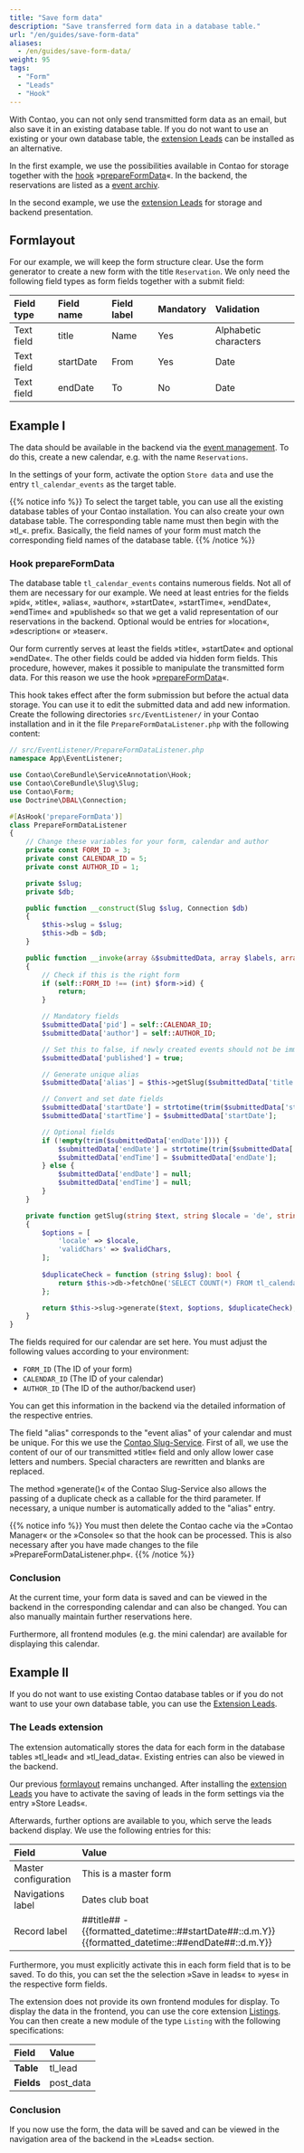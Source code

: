 ```yaml
---
title: "Save form data"
description: "Save transferred form data in a database table."
url: "/en/guides/save-form-data"
aliases:
  - /en/guides/save-form-data/
weight: 95
tags: 
  - "Form"
  - "Leads"
  - "Hook"
---
```



With Contao, you can not only send transmitted form data as an email, but also save it in an existing database table. 
If you do not want to use an existing or your own database table, the 
[extension Leads](https://extensions.contao.org/?q=Leads&pages=1&p=terminal42%2Fcontao-leads) can be installed as an alternative.

In the first example, we use the possibilities available in Contao for storage together with the 
[hook](https://docs.contao.org/dev/reference/hooks/) »[prepareFormData](https://docs.contao.org/dev/reference/hooks/prepareFormData/)«. 
In the backend, the reservations are listed as a [event archiv](/en/core-extensions/calendar/calendar-management/). 

In the second example, we use the [extension Leads](https://extensions.contao.org/?q=Leads&pages=1&p=terminal42%2Fcontao-leads) 
for storage and backend presentation.


## Formlayout

For our example, we will keep the form structure clear. Use the form generator to create a new form with the title 
`Reservation`. We only need the following field types as form fields together with a submit field:


|Field type   |Field name  |Field label   |Mandatory |Validation            |
|:------------|:-----------|:-------------|:---------|:---------------------|
|Text field   |title       |Name          |Yes       |Alphabetic characters |
|Text field   |startDate   |From          |Yes       |Date                  |
|Text field   |endDate     |To            |No        |Date                  |


## Example I

The data should be available in the backend via the [event management](/en/core-extensions/calendar/calendar-management/). 
To do this, create a new calendar, e.g. with the name `Reservations`.

In the settings of your form, activate the option `Store data` and use the entry `tl_calendar_events` as the target table.

{{% notice info %}}
To select the target table, you can use all the existing database tables of your Contao installation. You can also 
create your own database table. The corresponding table name must then begin with the »tl_«. prefix. Basically, 
the field names of your form must match the corresponding field names of the database table.
{{% /notice %}}


### Hook prepareFormData

The database table `tl_calendar_events` contains numerous fields. Not all of them are necessary for our example.
We need at least entries for the fields »pid«, »title«, »alias«, »author«, »startDate«, »startTime«, »endDate«, 
»endTime« and »published« so that we get a valid representation of our reservations in the backend. Optional 
would be entries for »location«, »description« or »teaser«. 

Our form currently serves at least the fields »title«, »startDate« and optional »endDate«. The other fields
could be added via hidden form fields. This procedure, however, makes it possible to manipulate the 
transmitted form data. For this reason we use the hook »[prepareFormData](https://docs.contao.org/dev/reference/hooks/prepareFormData/)«.

This hook takes effect after the form submission but before the actual data storage. You can use it to 
edit the submitted data and add new information. Create the following directories `src/EventListener/` in your Contao installation 
and in it the file `PrepareFormDataListener.php` with the following content:

```php
// src/EventListener/PrepareFormDataListener.php
namespace App\EventListener;

use Contao\CoreBundle\ServiceAnnotation\Hook;
use Contao\CoreBundle\Slug\Slug;
use Contao\Form;
use Doctrine\DBAL\Connection;

#[AsHook('prepareFormData')]
class PrepareFormDataListener
{
    // Change these variables for your form, calendar and author
    private const FORM_ID = 3;
    private const CALENDAR_ID = 5;
    private const AUTHOR_ID = 1;

    private $slug;
    private $db;

    public function __construct(Slug $slug, Connection $db)
    {
        $this->slug = $slug;
        $this->db = $db;
    }

    public function __invoke(array &$submittedData, array $labels, array $fields, Form $form): void
    {
        // Check if this is the right form
        if (self::FORM_ID !== (int) $form->id) {
            return;
        }

        // Mandatory fields
        $submittedData['pid'] = self::CALENDAR_ID;
        $submittedData['author'] = self::AUTHOR_ID;

        // Set this to false, if newly created events should not be immediately published
        $submittedData['published'] = true;

        // Generate unique alias
        $submittedData['alias'] = $this->getSlug($submittedData['title']);

        // Convert and set date fields
        $submittedData['startDate'] = strtotime(trim($submittedData['startDate'])) ?: null;
        $submittedData['startTime'] = $submittedData['startDate'];

        // Optional fields
        if (!empty(trim($submittedData['endDate']))) {
            $submittedData['endDate'] = strtotime(trim($submittedData['endDate'])) ?: null;
            $submittedData['endTime'] = $submittedData['endDate'];
        } else {
            $submittedData['endDate'] = null;
            $submittedData['endTime'] = null;
        }
    }

    private function getSlug(string $text, string $locale = 'de', string $validChars = '0-9a-z'): string
    {
        $options = [
            'locale' => $locale,
            'validChars' => $validChars,
        ];
        
        $duplicateCheck = function (string $slug): bool {
            return $this->db->fetchOne('SELECT COUNT(*) FROM tl_calendar_events WHERE alias = ?', [$slug]) > 0;
        };

        return $this->slug->generate($text, $options, $duplicateCheck);
    }
}
```

The fields required for our calendar are set here. You must adjust the following values
according to your environment:

- `FORM_ID` (The ID of your form)
- `CALENDAR_ID` (The ID of your calendar)
- `AUTHOR_ID` (The ID of the author/backend user)

You can get this information in the backend via the detailed information of the respective entries.

The field "alias" corresponds to the "event alias" of your calendar and must be unique. For this we use the 
[Contao Slug-Service](https://docs.contao.org/dev/reference/services/#slug). First of all, we use the content of our 
of our transmitted »title« field and only allow lower case letters and numbers. Special characters 
are rewritten and blanks are replaced. 

The method »generate()« of the Contao Slug-Service also allows the passing of a duplicate check as a callable 
for the third parameter. If necessary, a unique number is automatically added to the "alias" entry. 

{{% notice info %}}
You must then delete the Contao cache via the »Contao Manager« or the »Console« so that the hook can be processed. This 
is also necessary after you have made changes to the file »PrepareFormDataListener.php«.
{{% /notice %}}


### Conclusion

At the current time, your form data is saved and can be viewed in the backend in the corresponding calendar 
and can also be changed. You can also manually maintain further reservations here.

Furthermore, all frontend modules (e.g. the mini calendar) are available for displaying this calendar.


## Example II

If you do not want to use existing Contao database tables or if you do not want to use your own database table, 
you can use the [Extension Leads](https://extensions.contao.org/?q=Leads&pages=1&p=terminal42%2Fcontao-leads). 


### The Leads extension

The extension automatically stores the data for each form in the database tables »tl_lead« and »tl_lead_data«. 
Existing entries can also be viewed in the backend. 

Our previous [formlayout](#formlayout) remains unchanged. After installing 
the [extension Leads](https://extensions.contao.org/?q=Leads&pages=1&p=terminal42%2Fcontao-leads) you have to activate 
the saving of leads in the form settings via the entry »Store Leads«.

Afterwards, further options are available to you, which serve the leads backend display. We use the following 
entries for this:


| Field                  | Value                                            |
|:-----------------------|:-------------------------------------------------|
|Master configuration    |This is a master form                             |
|Navigations label       |Dates club boat                                   |
|Record label            |##title## - {{formatted_datetime::##startDate##::d.m.Y}} {{formatted_datetime::##endDate##::d.m.Y}}|

Furthermore, you must explicitly activate this in each form field that is to be saved. To do this, you can set the
the selection »Save in leads« to »yes« in the respective form fields.

The extension does not provide its own frontend modules for display. To display the data in the frontend, you can use the 
core extension [Listings](/en/layout/module-management/applications/#listing).
You can then create a new module of the type `Listing` with the following specifications:


| Field                      | Value                                            |
|:---------------------------|:-------------------------------------------------|
|**Table**                   |tl_lead                                           |
|**Fields**                  |post_data                                         |


### Conclusion

If you now use the form, the data will be saved and can be viewed in the navigation area of the backend 
in the »Leads« section.
